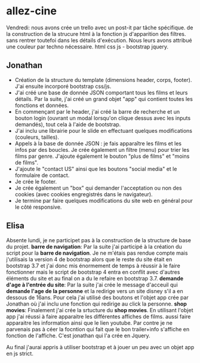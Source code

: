 # allez-cine

Vendredi: nous avons crée un trello avec un post-it par tâche spécifique. de la construction de la strucure html à la fonction js d'apparition des filtres. sans rentrer toutefoi dans les détails d'exécution. Nous leurs avons attribué une couleur par techno nécessaire. html css js - bootstrap jquery.

Jonathan
--------
* Création de la structure du template (dimensions header, corps, footer). J'ai ensuite incorporé bootstrap css/js. <br />
* J'ai créé une base de donnée JSON comportant tous les films et leurs détails. Par la suite, j'ai créé un grand objet "app" qui contient toutes les fonctions et données.
* En commençant par le header, j'ai créé la barre de recherche et un bouton login (ouvrant un modal lorsqu'on clique dessus avec les inputs demandés), tout cela à l'aide de bootstrap.
* J'ai inclu une librairie pour le slide en effectuant quelques modifications (couleurs, tailles).
* Appels à la base de donnée JSON : je fais apparaître les films et les infos par des boucles. Je crée également un filtre (menu) pour trier les films par genre. J'ajoute également le bouton "plus de films" et "moins de films".
* J'ajoute le "contact US" ainsi que les boutons "social media" et le formulaire de contact.
* Je crée le footer.
* Je crée également un "box" qui demander l'acceptation ou non des cookies (avec cookies engregistrés dans le navigateur).
* Je termine par faire quelques modifications du site web en général pour le côté responsive.


Elisa
-----
Absente lundi, je ne participet pas à la construction de la structure de base du projet. 
**barre de navigation**: Par la suite j'ai participé à la création du script pour la __barre de navigation__. Je ne m'étais pas rendue compte mais j'utilisais la version 4 de bootstrap alors que le reste du site était en bootstrap 3.7 et j'ai donc mis énormement de temps à réussir à le faire fonctionner mais le script de bootstrap 4 entra en conflit avec d'autres éléments du site et au final on a du le refaire en bootstrap 3.7.
**demande d'age à l'entrée du site**: Par la suite j'ai crée le message d'acceuil qui __demande l'age de la personne__ et la redirige vers un site disney s'il a en dessous de 16ans. Pour cela j'ai utilisé des boutons et l'objet app crée par Jonathan où j'ai inclu une fonction qui redirige au click la personne. 
**shop movies**: Finalement j'ai crée la srtucture du __shop movies__. En utilisant l'objet app j'ai réussi à faire apparaitre les différentes affiches de films. aussi faire apparaitre les information ainsi que le lien youtube. Par contre je ne parvenais pas à céer la focntion qui fait que le bon trailer+info s'affiche en fonction de l'affiche. C'est jonathan qui l'a crée en Jquery. 

Au final j'aurai appris à utiliser bootstrap et à jouer un peu avec un objet app en js strict.

